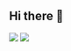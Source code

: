 ## Hi there 👋

<img src="https://img.shields.io/badge/Python-7FFFD4?style=for-the-badge&logo=python&logoColor=black" />
<img src="https://img.shields.io/badge/ProfiPython-7FFFD4?style=for-the-badge&logo=python&logoColor=black" />
